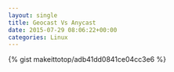 ```yaml
---
layout: single                                                                                                              
title: Geocast Vs Anycast                                                                                                                       
date: 2015-07-29 08:06:22+00:00                                                                                                                        
categories: Linux                                                                                                                
---                                                                                                                              
```


{% gist makeittotop/adb41dd0841ce04cc3e6 %}                                                                                                           

